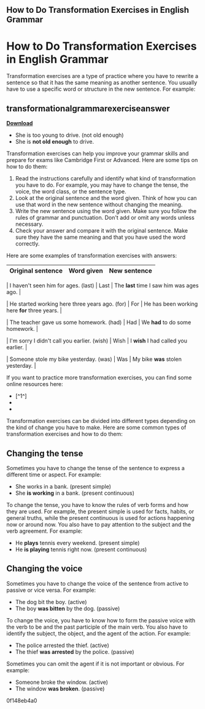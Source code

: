 ## How to Do Transformation Exercises in English Grammar

  
# How to Do Transformation Exercises in English Grammar
 
Transformation exercises are a type of practice where you have to rewrite a sentence so that it has the same meaning as another sentence. You usually have to use a specific word or structure in the new sentence. For example:
 
## transformationalgrammarexerciseanswer


[**Download**](https://www.google.com/url?q=https%3A%2F%2Fbyltly.com%2F2tKAyB&sa=D&sntz=1&usg=AOvVaw2MeWjjFu1l1zRPp9O3LF0l)

 
- She is too young to drive. (not old enough)
- She is **not old enough** to drive.

Transformation exercises can help you improve your grammar skills and prepare for exams like Cambridge First or Advanced. Here are some tips on how to do them:

1. Read the instructions carefully and identify what kind of transformation you have to do. For example, you may have to change the tense, the voice, the word class, or the sentence type.
2. Look at the original sentence and the word given. Think of how you can use that word in the new sentence without changing the meaning.
3. Write the new sentence using the word given. Make sure you follow the rules of grammar and punctuation. Don't add or omit any words unless necessary.
4. Check your answer and compare it with the original sentence. Make sure they have the same meaning and that you have used the word correctly.

Here are some examples of transformation exercises with answers:

| Original sentence | Word given | New sentence |
| --- | --- | --- |

| I haven't seen him for ages. (last) | Last | The **last** time I saw him was ages ago. |

| He started working here three years ago. (for) | For | He has been working here **for** three years. |

| The teacher gave us some homework. (had) | Had | We **had** to do some homework. |

| I'm sorry I didn't call you earlier. (wish) | Wish | I **wish** I had called you earlier. |

| Someone stole my bike yesterday. (was) | Was | My bike **was** stolen yesterday. |

If you want to practice more transformation exercises, you can find some online resources here:

- [^1^]
- 
- 

Transformation exercises can be divided into different types depending on the kind of change you have to make. Here are some common types of transformation exercises and how to do them:
 
## Changing the tense
 
Sometimes you have to change the tense of the sentence to express a different time or aspect. For example:

- She works in a bank. (present simple)
- She **is working** in a bank. (present continuous)

To change the tense, you have to know the rules of verb forms and how they are used. For example, the present simple is used for facts, habits, or general truths, while the present continuous is used for actions happening now or around now. You also have to pay attention to the subject and the verb agreement. For example:

- He **plays** tennis every weekend. (present simple)
- He **is playing** tennis right now. (present continuous)

## Changing the voice
 
Sometimes you have to change the voice of the sentence from active to passive or vice versa. For example:

- The dog bit the boy. (active)
- The boy **was bitten** by the dog. (passive)

To change the voice, you have to know how to form the passive voice with the verb to be and the past participle of the main verb. You also have to identify the subject, the object, and the agent of the action. For example:

- The police arrested the thief. (active)
- The thief **was arrested** by the police. (passive)

Sometimes you can omit the agent if it is not important or obvious. For example:

- Someone broke the window. (active)
- The window **was broken**. (passive)

 0f148eb4a0
